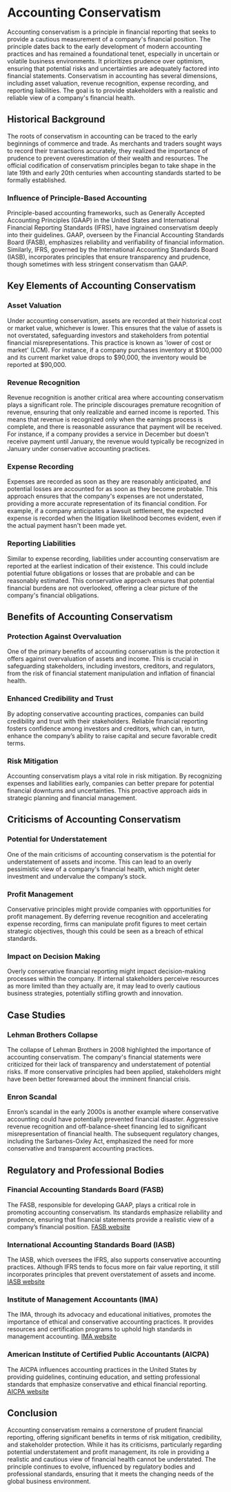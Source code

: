 # Accounting Conservatism

Accounting conservatism is a principle in financial reporting that seeks to provide a cautious measurement of a company's financial position. The principle dates back to the early development of modern accounting practices and has remained a foundational tenet, especially in uncertain or volatile business environments. It prioritizes prudence over optimism, ensuring that potential risks and uncertainties are adequately factored into financial statements. Conservatism in accounting has several dimensions, including asset valuation, revenue recognition, expense recording, and reporting liabilities. The goal is to provide stakeholders with a realistic and reliable view of a company's financial health.

## Historical Background

The roots of conservatism in accounting can be traced to the early beginnings of commerce and trade. As merchants and traders sought ways to record their transactions accurately, they realized the importance of prudence to prevent overestimation of their wealth and resources. The official codification of conservatism principles began to take shape in the late 19th and early 20th centuries when accounting standards started to be formally established.

### Influence of Principle-Based Accounting

Principle-based accounting frameworks, such as Generally Accepted Accounting Principles (GAAP) in the United States and International Financial Reporting Standards (IFRS), have ingrained conservatism deeply into their guidelines. GAAP, overseen by the Financial Accounting Standards Board (FASB), emphasizes reliability and verifiability of financial information. Similarly, IFRS, governed by the International Accounting Standards Board (IASB), incorporates principles that ensure transparency and prudence, though sometimes with less stringent conservatism than GAAP.

## Key Elements of Accounting Conservatism

### Asset Valuation

Under accounting conservatism, assets are recorded at their historical cost or market value, whichever is lower. This ensures that the value of assets is not overstated, safeguarding investors and stakeholders from potential financial misrepresentations. This practice is known as 'lower of cost or market' (LCM). For instance, if a company purchases inventory at $100,000 and its current market value drops to $90,000, the inventory would be reported at $90,000.

### Revenue Recognition

Revenue recognition is another critical area where accounting conservatism plays a significant role. The principle discourages premature recognition of revenue, ensuring that only realizable and earned income is reported. This means that revenue is recognized only when the earnings process is complete, and there is reasonable assurance that payment will be received. For instance, if a company provides a service in December but doesn't receive payment until January, the revenue would typically be recognized in January under conservative accounting practices.

### Expense Recording

Expenses are recorded as soon as they are reasonably anticipated, and potential losses are accounted for as soon as they become probable. This approach ensures that the company's expenses are not understated, providing a more accurate representation of its financial condition. For example, if a company anticipates a lawsuit settlement, the expected expense is recorded when the litigation likelihood becomes evident, even if the actual payment hasn't been made yet.

### Reporting Liabilities

Similar to expense recording, liabilities under accounting conservatism are reported at the earliest indication of their existence. This could include potential future obligations or losses that are probable and can be reasonably estimated. This conservative approach ensures that potential financial burdens are not overlooked, offering a clear picture of the company's financial obligations.

## Benefits of Accounting Conservatism

### Protection Against Overvaluation

One of the primary benefits of accounting conservatism is the protection it offers against overvaluation of assets and income. This is crucial in safeguarding stakeholders, including investors, creditors, and regulators, from the risk of financial statement manipulation and inflation of financial health.

### Enhanced Credibility and Trust

By adopting conservative accounting practices, companies can build credibility and trust with their stakeholders. Reliable financial reporting fosters confidence among investors and creditors, which can, in turn, enhance the company’s ability to raise capital and secure favorable credit terms.

### Risk Mitigation

Accounting conservatism plays a vital role in risk mitigation. By recognizing expenses and liabilities early, companies can better prepare for potential financial downturns and uncertainties. This proactive approach aids in strategic planning and financial management.

## Criticisms of Accounting Conservatism

### Potential for Understatement

One of the main criticisms of accounting conservatism is the potential for understatement of assets and income. This can lead to an overly pessimistic view of a company's financial health, which might deter investment and undervalue the company’s stock.

### Profit Management

Conservative principles might provide companies with opportunities for profit management. By deferring revenue recognition and accelerating expense recording, firms can manipulate profit figures to meet certain strategic objectives, though this could be seen as a breach of ethical standards.

### Impact on Decision Making

Overly conservative financial reporting might impact decision-making processes within the company. If internal stakeholders perceive resources as more limited than they actually are, it may lead to overly cautious business strategies, potentially stifling growth and innovation.

## Case Studies

### Lehman Brothers Collapse

The collapse of Lehman Brothers in 2008 highlighted the importance of accounting conservatism. The company's financial statements were criticized for their lack of transparency and understatement of potential risks. If more conservative principles had been applied, stakeholders might have been better forewarned about the imminent financial crisis.

### Enron Scandal

Enron’s scandal in the early 2000s is another example where conservative accounting could have potentially prevented financial disaster. Aggressive revenue recognition and off-balance-sheet financing led to significant misrepresentation of financial health. The subsequent regulatory changes, including the Sarbanes-Oxley Act, emphasized the need for more conservative and transparent accounting practices.

## Regulatory and Professional Bodies

### Financial Accounting Standards Board (FASB)

The FASB, responsible for developing GAAP, plays a critical role in promoting accounting conservatism. Its standards emphasize reliability and prudence, ensuring that financial statements provide a realistic view of a company’s financial position. [FASB website](https://www.fasb.org/)

### International Accounting Standards Board (IASB)

The IASB, which oversees the IFRS, also supports conservative accounting practices. Although IFRS tends to focus more on fair value reporting, it still incorporates principles that prevent overstatement of assets and income. [IASB website](https://www.ifrs.org/)

### Institute of Management Accountants (IMA)

The IMA, through its advocacy and educational initiatives, promotes the importance of ethical and conservative accounting practices. It provides resources and certification programs to uphold high standards in management accounting. [IMA website](https://www.imanet.org/)

### American Institute of Certified Public Accountants (AICPA)

The AICPA influences accounting practices in the United States by providing guidelines, continuing education, and setting professional standards that emphasize conservative and ethical financial reporting. [AICPA website](https://www.aicpa.org/)

## Conclusion

Accounting conservatism remains a cornerstone of prudent financial reporting, offering significant benefits in terms of risk mitigation, credibility, and stakeholder protection. While it has its criticisms, particularly regarding potential understatement and profit management, its role in providing a realistic and cautious view of financial health cannot be understated. The principle continues to evolve, influenced by regulatory bodies and professional standards, ensuring that it meets the changing needs of the global business environment.